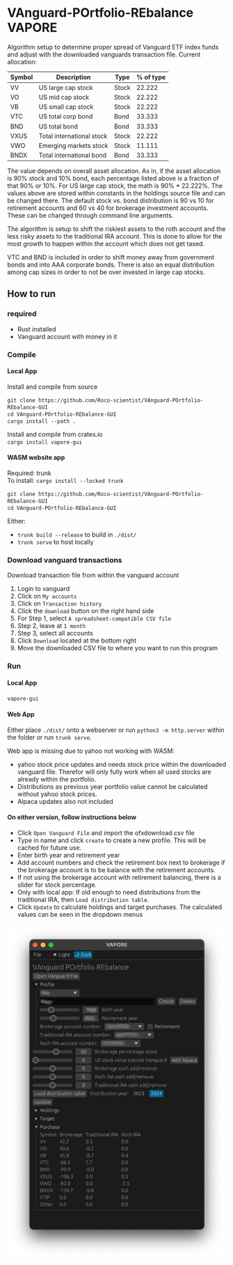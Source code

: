 # VAnguard-POrtfolio-REbalance VAPORE
Algorithm setup to determine proper spread of Vanguard ETF index funds and adjust with the downloaded vanguards transaction file.  Current allocation:  
  
|Symbol|Description              |Type |% of type|
|------|-------------------------|-----|---------|
|VV    |US large cap stock       |Stock|22.222   |
|VO    |US mid cap stock         |Stock|22.222   |
|VB    |US small cap stock       |Stock|22.222   |
|VTC   |US total corp bond       |Bond |33.333   |
|BND   |US total bond            |Bond |33.333   |
|VXUS  |Total international stock|Stock|22.222   |
|VWO   |Emerging markets stock   |Stock|11.111   |
|BNDX  |Total international bond |Bond |33.333   |
  
The value depends on overall asset allocation.  As in, if the asset allocation is 90% stock and 10% bond, each percentage listed above is
a fraction of that 90% or 10%. For US large cap stock, the math is 90% * 22.222%.  The values above are stored within
constants in the holdings source file and can be changed there.  The default stock vs. bond distribution
is 90 vs 10 for retirement accounts and 60 vs 40 for brokerage investment accounts.  These can be changed 
through command line arguments.  
  
The algorithm is setup to shift the riskiest assets to the roth account
and the less risky assets to the traditional IRA account.  This is done to allow for the most growth to happen
within the account which does not get taxed.  
  
VTC and BND is included in order to shift money away from government bonds and into AAA corporate bonds.
There is also an equal distribution among cap sizes in order to not be over invested in large cap stocks.

## How to run
### required
- Rust installed
- Vanguard account with money in it

### Compile
#### Local App
Install and compile from source  
```
git clone https://github.com/Roco-scientist/VAnguard-POrtfolio-REbalance-GUI
cd VAnguard-POrtfolio-REbalance-GUI
cargo install --path .
```
  
Install and compile from crates.io  
`cargo install vapore-gui`
#### WASM website app
Required: trunk  
To install: `cargo install --locked trunk`  
  
```
git clone https://github.com/Roco-scientist/VAnguard-POrtfolio-REbalance-GUI
cd VAnguard-POrtfolio-REbalance-GUI
```
Either:
- `trunk build --release` to build in `./dist/`
- `trunk serve` to host locally

### Download vanguard transactions

Download transaction file from within the vanguard account  
1. Login to vanguard
2. Click on `My accounts`
3. Click on `Transaction history`
4. Click the `download` button on the right hand side
5. For Step 1, select `A spreadsheet-compatible CSV file`
6. Step 2, leave at `1 month`
7. Step 3, select all accounts
8. Click `Download` located at the bottom right
9. Move the downloaded CSV file to where you want to run this program

### Run
#### Local App
`vapore-gui`  

#### Web App
Either place `./dist/` onto a webserver or run `python3 -m http.server` within the folder or run `trunk serve`.  
  
Web app is missing due to yahoo not working with WASM:
- yahoo stock price updates and needs stock price within the downloaded vanguard file.  Therefor will only fully work when all used stocks are already within the portfolio.
- Distributions as previous year portfolio value cannot be calculated without yahoo stock prices.
- Alpaca updates also not included

#### On either version, follow instructions below
 
- Click `Open Vanguard File` and import the ofxdownload.csv file
- Type in name and click `create` to create a new profile.  This will be cached for future use.
- Enter birth year and retirement year
- Add account numbers and check the retirement box next to brokerage if the brokerage account is to be balance with the retirement accounts.
- If not using the brokerage account with retirement balancing, there is a slider for stock percentage.
- Only with local app: If old enough to need distributions from the traditional IRA, then `Load distribution table`.
- Click `Update` to calculate holdings and target purchases.  The calculated values can be seen in the dropdown menus
  


![App picture](./vapore-gui.png)
